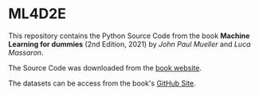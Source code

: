 # ML4D2E

This repository contains the Python Source Code from the book **Machine Learning for dummies** (2nd Edition, 2021) by _John Paul Mueller_ and _Luca Massaron_.

The Source Code was downloaded from the [book website](https://www.dummies.com/go/machinelearningfd2e).

The datasets can be access from the book's [GitHub Site](https://github.com/lmassaron/datasets).